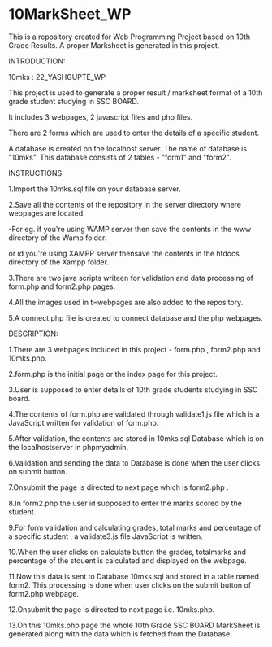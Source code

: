 # 10MarkSheet_WP
This is a repository created for Web Programming Project based on 10th Grade Results. A proper Marksheet is generated in this project.


INTRODUCTION:

10mks : 22_YASHGUPTE_WP

This project is used to generate a proper result / marksheet format of a 10th grade student studying in SSC BOARD.

It includes 3 webpages, 2 javascript files and php files.

There are 2 forms which are used to enter the details of a specific student.

A database is created on the localhost server. The name of database is "10mks". This database consists of 2 tables - "form1" and "form2".


INSTRUCTIONS:

1.Import the 10mks.sql file on your database server.

2.Save all the contents of the repository in the server directory where webpages are located.

  -For eg. if you're using WAMP server then save the contents in the www directory of the  Wamp folder.
  
  or id you're using XAMPP server thensave the contents in the htdocs directory of the  Xampp folder.
  
3.There are two java scripts writeen for validation and data processing of form.php and form2.php pages.

4.All the images used in t=webpages are also added to the repository.

5.A connect.php file is created to connect database and the php webpages.


DESCRIPTION:

1.There are 3 webpages included in this project - form.php , form2.php and 10mks.php.

2.form.php is the initial page or the index page for this project.

3.User is supposed to enter details of 10th grade students studying in SSC board.

4.The contents of form.php are validated through validate1.js file which is a JavaScript written for validation of form.php.

5.After validation, the contents are stored in  10mks.sql Database which is on the localhostserver in phpmyadmin.

6.Validation and sending the data to Database is done when the user clicks on submit button.

7.Onsubmit the page is directed to next page which is form2.php .

8.In form2.php the user id supposed to enter the marks scored by the student.

9.For form validation and calculating grades, total marks and percentage of a specific student , a validate3.js file JavaScript is written.

10.When the user clicks on calculate button the grades, totalmarks and percentage of the stduent is calculated and displayed on the webpage.

11.Now this data is sent to Database 10mks.sql and stored in a table named form2. This processing is done when user clicks on the submit button of form2.php webpage.

12.Onsubmit the page is directed to next page i.e. 10mks.php.

13.On this 10mks.php page the whole 10th Grade SSC BOARD MarkSheet is generated along with the data which is fetched from the Database.

